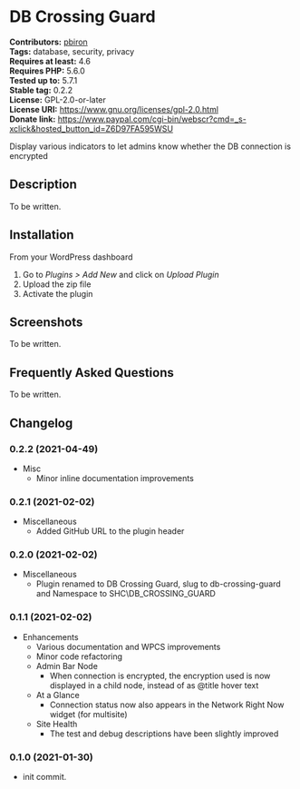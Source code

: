 # DB Crossing Guard #

**Contributors:** [pbiron](https://profiles.wordpress.org/pbiron)  
**Tags:** database, security, privacy  
**Requires at least:** 4.6  
**Requires PHP:** 5.6.0  
**Tested up to:** 5.7.1  
**Stable tag:** 0.2.2  
**License:** GPL-2.0-or-later  
**License URI:** https://www.gnu.org/licenses/gpl-2.0.html  
**Donate link:** https://www.paypal.com/cgi-bin/webscr?cmd=_s-xclick&hosted_button_id=Z6D97FA595WSU  

Display various indicators to let admins know whether the DB connection is encrypted

## Description ##

To be written.

## Installation ##

From your WordPress dashboard

1. Go to _Plugins > Add New_ and click on _Upload Plugin_
2. Upload the zip file
3. Activate the plugin


## Screenshots ##

To be written.

## Frequently Asked Questions ##

To be written.

## Changelog ##

### 0.2.2 (2021-04-49) ###

* Misc
    * Minor inline documentation improvements

### 0.2.1 (2021-02-02) ###

* Miscellaneous
    * Added GitHub URL to the plugin header

### 0.2.0 (2021-02-02) ###

* Miscellaneous
    * Plugin renamed to DB Crossing Guard, slug to db-crossing-guard and Namespace to SHC\DB_CROSSING_GUARD

### 0.1.1 (2021-02-02) ###

* Enhancements
    * Various documentation and WPCS improvements
    * Minor code refactoring
    * Admin Bar Node
        * When connection is encrypted, the encryption used is now displayed in a child node, instead of as @title hover text
    * At a Glance
        * Connection status now also appears in the Network Right Now widget (for multisite) 
    * Site Health
        * The test and debug descriptions have been slightly improved

### 0.1.0 (2021-01-30) ###

* init commit.
